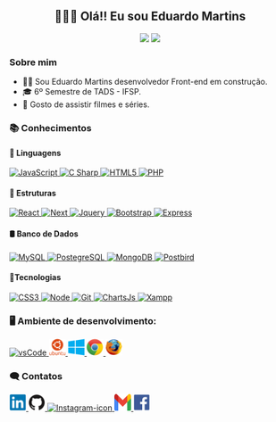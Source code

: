 <h2 align="center"> 🙋🏻‍♂️ Olá!! Eu sou Eduardo Martins</h2>

<div align="center">
  <img height="180em" src="https://github-readme-stats.vercel.app/api?username=EduMartins57&show_icons=true&theme=chartreuse-dark&include_all_commits=true&count_private=true&locale=pt-BR&custom_title=Eduardo Martins - Estatísticas do GitHub "/>
   
  <img height="180em" src="https://github-readme-stats.vercel.app/api/top-langs/?username=EduMartins57&layout=compact&langs_count=7&theme=chartreuse-dark&locale=pt-BR"/>
  </div>
</div>

<div style="display: inline_block">
  <h3>Sobre mim</h3>
  <ul>
    <li>🧑🏻 Sou Eduardo Martins desenvolvedor Front-end em construção.</li>
    <li>🎓 6º Semestre de TADS - IFSP.</li>
    <li>🎥 Gosto de assistir filmes e séries.</li>
  </ul>
</div>

<div>
  <h3>📚 Conhecimentos</h3>
    <h4>💬 Linguagens</h4>
      <p align="esquerda">
       <a href="#">
            <img alt="JavaScript" src="https://img.shields.io/badge/JavaScript-323330?style=for-the-badge&logo=javascript&logoColor=F7DF1E" />
      </a>
      <a href="#">
            <img alt="C Sharp" src="https://img.shields.io/badge/C%23-239120?style=for-the-badge&logo=c-sharp&logoColor=white" />
      </a>
      <a href="#">
            <img alt="HTML5" src="https://img.shields.io/badge/HTML5-E34F26?style=for-the-badge&logo=html5&logoColor=white" />
      </a>
      <a href="#">
            <img alt="PHP" src="https://img.shields.io/badge/PHP-777BB4?style=for-the-badge&logo=php&logoColor=white" />
      </a>
    </p>

  <h4>🔧 Estruturas</h4>
    <p align="esquerda">
      <a href="#">
            <img alt="React" src="https://img.shields.io/badge/React-20232A?style=for-the-badge&logo=react&logoColor=61DAFB" />
      </a>
      <a href="#">
            <img alt="Next" src="https://img.shields.io/badge/next.js-000000?style=for-the-badge&logo=next.js&logoColor=white" />
      </a>
      <a href="#">
            <img alt="Jquery" src="https://img.shields.io/badge/jQuery-0769AD?style=for-the-badge&logo=jquery&logoColor=white" />
      </a>
      <a href="#">
            <img alt="Bootstrap" src="https://img.shields.io/badge/Bootstrap-563D7C?style=for-the-badge&logo=bootstrap&logoColor=white" />
      </a>
      <a href="#">
            <img alt="Express" src="https://img.shields.io/badge/Express.js-000000?style=for-the-badge&logo=express&logoColor=white" />
      </a>
    </p>

  <h4>🛢 Banco de Dados</h4>
    <p align="esquerda">
      <a href="#">
            <img alt="MySQL" src="https://img.shields.io/badge/MySQL-00000F?style=for-the-badge&logo=mysql&logoColor=white" />
      </a>
      <a href="#">
            <img alt="PostegreSQL" src="https://img.shields.io/badge/PostgreSQL-316192?style=for-the-badge&logo=postgresql&logoColor=white" />
      </a>
       <a href="#">
            <img alt="MongoDB" src="https://img.shields.io/badge/MongoDB-4EA94B?style=for-the-badge&logo=mongodb&logoColor=white" />
      </a>
      <a href="#">
            <img alt="Postbird" src="https://img.shields.io/badge/Postbird-316192?style=for-the-badge&logo=postbird&logoColor=white" />
      </a>
    </p>

  <h4>📱Tecnologias</h4>
    <p align="esquerda">
      <a href="#">
            <img alt="CSS3" src="https://img.shields.io/badge/CSS3-1572B6?style=for-the-badge&logo=css3&logoColor=white" />
      </a>
      <a href="#">
            <img alt="Node" src="https://img.shields.io/badge/node-339933.svg?style=for-the-badge&logo=node.js&logoColor=white" />
      </a>
      <a href="#">
            <img alt="Git" src="https://img.shields.io/badge/Git-F05032?style=for-the-badge&logo=git&logoColor=white" />
      </a>
      <a href="#">
            <img alt="ChartsJs" src="https://img.shields.io/badge/Chart.js-FF6384?style=for-the-badge&logo=chartdotjs&logoColor=white" />
      </a>
      <a href="#">
            <img alt="Xampp" src="https://img.shields.io/badge/Xampp-F37623?style=for-the-badge&logo=xampp&logoColor=white" />
      </a>
    </p>
</div>

  <h3>🖥️ Ambiente de desenvolvimento:</h3>
    <p align="esquerda">
      <a href="#">
        <img src="https://upload.wikimedia.org/wikipedia/commons/thumb/9/9a/Visual_Studio_Code_1.35_icon.svg/512px-Visual_Studio_Code_1.35_icon.svg.png" alt="vsCode" width="30 " altura="30"/>
      </a>
      <a href="#">
        <img src="https://raw.githubusercontent.com/devicons/devicon/c7d326b6009e60442abc35fa45706d6f30ee4c8e/icons/ubuntu/ubuntu-plain-wordmark.svg" alt="ubuntu" width="30" height="30"/>
      </a>
      <a href="#">
        <img src="https://raw.githubusercontent.com/devicons/devicon/c7d326b6009e60442abc35fa45706d6f30ee4c8e/icons/windows8/windows8-original.svg" alt="windows" width="30" height="30"/>
      </a>
      <a href="#">
        <img src="https://github.com/devicons/devicon/blob/master/icons/chrome/chrome-original.svg" alt="Chrome" width="30" height="30"/>
      </a>
      <a href="#">
        <img src="https://github.com/devicons/devicon/blob/master/icons/firefox/firefox-original.svg" alt="Firefox" width="30" height="30"/>
      </a>
    </p>

<h3>🗨️ Contatos</h3>
  <p align="esquerda">
    <a href="https://www.linkedin.com/in/eduardo-martins-180a58204/" target="_blank">
      <img src="https://raw.githubusercontent.com/devicons/devicon/1119b9f84c0290e0f0b38982099a2bd027a48bf1/icons/linkedin/linkedin-original.svg" alt="Linkedin-icon" width="30" height="30"/>
    </a>
    <a href="https://github.com/EduMartins57" target="_blank">
      <img src="https://raw.githubusercontent.com/devicons/devicon/1119b9f84c0290e0f0b38982099a2bd027a48bf1/icons/github/github-original.svg" alt="GitHub-icon" width="30" height="30"/>
    </a>
    <a href="https://www.instagram.com/edu_martins57/" target="_blank">
      <img src="https://upload.wikimedia.org/wikipedia/commons/thumb/e/e7/Instagram_logo_2016.svg/2048px-Instagram_logo_2016.svg.png" alt="Instagram-icon" width="30" height ="30"/>   
    </a>  
    <a href="mailto:druhenrique57@gmail.com" target="_blank">
      <img src="https://github.com/coivan/devicon/blob/master/icons/gmail/gmail-original.svg" alt="Gmail-icon" width="30" height="30"/>
    </a>
    <a href="https://www.facebook.com/du.henrique.1/" target="_blank">
      <img src="https://raw.githubusercontent.com/devicons/devicon/1119b9f84c0290e0f0b38982099a2bd027a48bf1/icons/facebook/facebook-plain.svg" alt="Facebook-icon" width="30" height="30"/>
    </a>
  </p>
